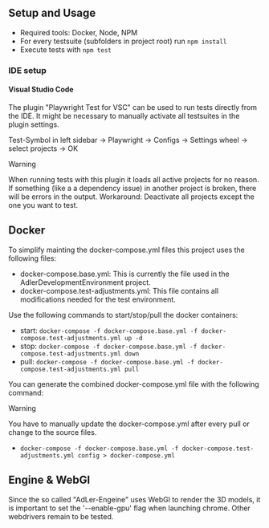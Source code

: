 ## Setup and Usage
- Required tools: Docker, Node, NPM
- For every testsuite (subfolders in project root) run `npm install`
- Execute tests with `npm test`

### IDE setup
#### Visual Studio Code
The plugin "Playwright Test for VSC" can be used to run tests directly from the IDE. It might be necessary to manually activate all testsuites in the plugin settings.

Test-Symbol in left sidebar -> Playwright -> Configs -> Settings wheel -> select projects -> OK

> [!WARNING]
> When running tests with this plugin it loads all active projects for no reason. If something (like a a dependency issue) in another project is broken, there will be errors in the output. Workaround: Deactivate all projects except the one you want to test.

## Docker
To simplify mainting the docker-compose.yml files this project uses the following files:
- docker-compose.base.yml: This is currently the file used in the AdlerDevelopmentEnvironment project.
- docker-compose.test-adjustments.yml: This file contains all modifications needed for the test environment.

Use the following commands to start/stop/pull the docker containers:
- start: `docker-compose -f docker-compose.base.yml -f docker-compose.test-adjustments.yml up -d`
- stop: `docker-compose -f docker-compose.base.yml -f docker-compose.test-adjustments.yml down`
- pull: `docker-compose -f docker-compose.base.yml -f docker-compose.test-adjustments.yml pull`

You can generate the combined docker-compose.yml file with the following command:
> [!WARNING]
> You have to manually update the docker-compose.yml after every pull or change to the source files.
- `docker-compose -f docker-compose.base.yml -f docker-compose.test-adjustments.yml config > docker-compose.yml`

## Engine & WebGl
Since the so called "AdLer-Engeine" uses WebGl to render the 3D models, it is important to set the '--enable-gpu' flag when launching chrome. Other webdrivers remain to be tested.